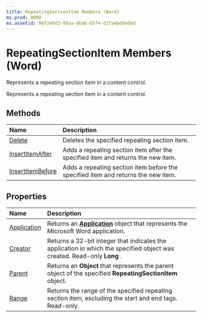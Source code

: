 ```yaml
---
title: RepeatingSectionItem Members (Word)
ms.prod: WORD
ms.assetid: 98f249d3-99aa-8bab-65f4-02fa4bd9e6bd
---
```



# RepeatingSectionItem Members (Word)
Represents a repeating section item in a content control.

Represents a repeating section item in a content control.


## Methods



|**Name**|**Description**|
|:-----|:-----|
|[Delete](repeatingsectionitem-delete-method-word.md)|Deletes the specified repeating section item.|
|[InsertItemAfter](repeatingsectionitem-insertitemafter-method-word.md)|Adds a repeating section item after the specified item and returns the new item.|
|[InsertItemBefore](repeatingsectionitem-insertitembefore-method-word.md)|Adds a repeating section item before the specified item and returns the new item.|

## Properties



|**Name**|**Description**|
|:-----|:-----|
|[Application](repeatingsectionitem-application-property-word.md)|Returns an  **[Application](application-object-word.md)** object that represents the Microsoft Word application.|
|[Creator](repeatingsectionitem-creator-property-word.md)|Returns a 32-bit integer that indicates the application in which the specified object was created. Read-only  **Long** .|
|[Parent](repeatingsectionitem-parent-property-word.md)|Returns an  **Object** that represents the parent object of the specified **RepeatingSectionItem** object.|
|[Range](repeatingsectionitem-range-property-word.md)|Returns the range of the specified repeating section item, excluding the start and end tags. Read-only.|

